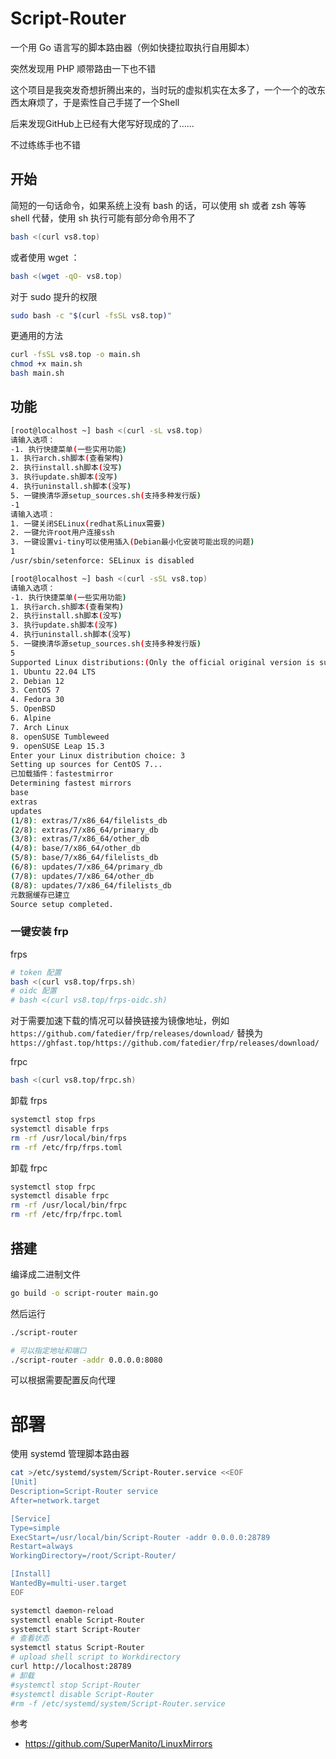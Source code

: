 # Script-Router
一个用 Go 语言写的脚本路由器（例如快捷拉取执行自用脚本）

突然发现用 PHP 顺带路由一下也不错

这个项目是我突发奇想折腾出来的，当时玩的虚拟机实在太多了，一个一个的改东西太麻烦了，于是索性自己手搓了一个Shell

后来发现GitHub上已经有大佬写好现成的了……

不过练练手也不错

## 开始

简短的一句话命令，如果系统上没有 bash 的话，可以使用 sh 或者 zsh 等等 shell 代替，使用 sh 执行可能有部分命令用不了
```bash
bash <(curl vs8.top)
```
或者使用 wget ：
```bash
bash <(wget -qO- vs8.top)
```

对于 sudo 提升的权限
```bash
sudo bash -c "$(curl -fsSL vs8.top)"
```

更通用的方法
```bash
curl -fsSL vs8.top -o main.sh
chmod +x main.sh
bash main.sh
```

## 功能
```bash
[root@localhost ~] bash <(curl -sL vs8.top)
请输入选项：
-1. 执行快捷菜单(一些实用功能)
1. 执行arch.sh脚本(查看架构)
2. 执行install.sh脚本(没写)
3. 执行update.sh脚本(没写)
4. 执行uninstall.sh脚本(没写)
5. 一键换清华源setup_sources.sh(支持多种发行版)
-1
请输入选项：
1. 一键关闭SELinux(redhat系Linux需要)
2. 一键允许root用户连接ssh
3. 一键设置vi-tiny可以使用插入(Debian最小化安装可能出现的问题)
1
/usr/sbin/setenforce: SELinux is disabled

[root@localhost ~] bash <(curl -sSL vs8.top)
请输入选项：
-1. 执行快捷菜单(一些实用功能)
1. 执行arch.sh脚本(查看架构)
2. 执行install.sh脚本(没写)
3. 执行update.sh脚本(没写)
4. 执行uninstall.sh脚本(没写)
5. 一键换清华源setup_sources.sh(支持多种发行版)
5
Supported Linux distributions:(Only the official original version is supported)
1. Ubuntu 22.04 LTS
2. Debian 12
3. CentOS 7
4. Fedora 30
5. OpenBSD
6. Alpine
7. Arch Linux
8. openSUSE Tumbleweed
9. openSUSE Leap 15.3
Enter your Linux distribution choice: 3
Setting up sources for CentOS 7...
已加载插件：fastestmirror
Determining fastest mirrors
base                                                                                                                                                 | 3.6 kB  00:00:00
extras                                                                                                                                               | 2.9 kB  00:00:00
updates                                                                                                                                              | 2.9 kB  00:00:00
(1/8): extras/7/x86_64/filelists_db                                                                                                                  | 303 kB  00:00:00
(2/8): extras/7/x86_64/primary_db                                                                                                                    | 250 kB  00:00:00
(3/8): extras/7/x86_64/other_db                                                                                                                      | 150 kB  00:00:00
(4/8): base/7/x86_64/other_db                                                                                                                        | 2.6 MB  00:00:01
(5/8): base/7/x86_64/filelists_db                                                                                                                    | 7.2 MB  00:00:01
(6/8): updates/7/x86_64/primary_db                                                                                                                   |  22 MB  00:00:03
(7/8): updates/7/x86_64/other_db                                                                                                                     | 1.4 MB  00:00:00
(8/8): updates/7/x86_64/filelists_db                                                                                                                 |  12 MB  00:00:04
元数据缓存已建立
Source setup completed.


```

### 一键安装 frp

frps
```bash
# token 配置
bash <(curl vs8.top/frps.sh)
# oidc 配置
# bash <(curl vs8.top/frps-oidc.sh)
```

对于需要加速下载的情况可以替换链接为镜像地址，例如 `https://github.com/fatedier/frp/releases/download/` 替换为 `https://ghfast.top/https://github.com/fatedier/frp/releases/download/` 

frpc
```bash
bash <(curl vs8.top/frpc.sh)
```

卸载 frps
```bash
systemctl stop frps
systemctl disable frps
rm -rf /usr/local/bin/frps
rm -rf /etc/frp/frps.toml
```

卸载 frpc
```bash
systemctl stop frpc
systemctl disable frpc
rm -rf /usr/local/bin/frpc
rm -rf /etc/frp/frpc.toml
```

## 搭建

编译成二进制文件

```bash
go build -o script-router main.go
```

然后运行

```bash
./script-router

# 可以指定地址和端口
./script-router -addr 0.0.0.0:8080
```

可以根据需要配置反向代理

# 部署

使用 systemd 管理脚本路由器

```bash
cat >/etc/systemd/system/Script-Router.service <<EOF
[Unit]
Description=Script-Router service
After=network.target

[Service]
Type=simple
ExecStart=/usr/local/bin/Script-Router -addr 0.0.0.0:28789
Restart=always
WorkingDirectory=/root/Script-Router/

[Install]
WantedBy=multi-user.target
EOF

systemctl daemon-reload
systemctl enable Script-Router
systemctl start Script-Router
# 查看状态
systemctl status Script-Router
# upload shell script to Workdirectory
curl http://localhost:28789
# 卸载
#systemctl stop Script-Router
#systemctl disable Script-Router
#rm -f /etc/systemd/system/Script-Router.service
```

参考
- https://github.com/SuperManito/LinuxMirrors